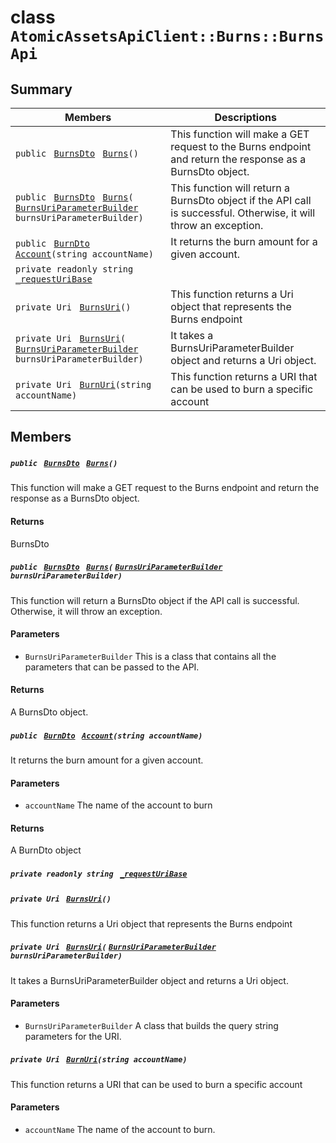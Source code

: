 # class `AtomicAssetsApiClient::Burns::BurnsApi` 

## Summary

 Members                                | Descriptions                                
----------------------------------------|---------------------------------------------
`public ` [`BurnsDto`](AtomicAssetsApiClient--Burns--BurnsDto.md)` ` [`Burns`](#class_atomic_assets_api_client_1_1_burns_1_1_burns_api_1a2e4454210656355fc68d2fd454cf75ad)`()` | This function will make a GET request to the Burns endpoint and return the response as a BurnsDto object.
`public ` [`BurnsDto`](AtomicAssetsApiClient--Burns--BurnsDto.md)` ` [`Burns`](#class_atomic_assets_api_client_1_1_burns_1_1_burns_api_1a7f8383ecd99252b57d68ee3fe1372aac)`(` [`BurnsUriParameterBuilder`](AtomicAssetsApiClient--Burns--BurnsUriParameterBuilder.md)` burnsUriParameterBuilder)` | This function will return a BurnsDto object if the API call is successful. Otherwise, it will throw an exception.
`public ` [`BurnDto`](AtomicAssetsApiClient--Burns--BurnDto.md)` ` [`Account`](#class_atomic_assets_api_client_1_1_burns_1_1_burns_api_1a477590800625fbc1d4087ee8aec5350b)`(string accountName)` | It returns the burn amount for a given account.
`private readonly string ` [`_requestUriBase`](#class_atomic_assets_api_client_1_1_burns_1_1_burns_api_1a1854c4909a1013a684af16fb52e8a387) | 
`private Uri ` [`BurnsUri`](#class_atomic_assets_api_client_1_1_burns_1_1_burns_api_1ab7e0279e9f4a23c75ec9cd452b1cec78)`()` | This function returns a Uri object that represents the Burns endpoint
`private Uri ` [`BurnsUri`](#class_atomic_assets_api_client_1_1_burns_1_1_burns_api_1a72a4a0af9ef4fa0f42ca09627055ca9e)`(` [`BurnsUriParameterBuilder`](AtomicAssetsApiClient--Burns--BurnsUriParameterBuilder.md)` burnsUriParameterBuilder)` | It takes a BurnsUriParameterBuilder object and returns a Uri object.
`private Uri ` [`BurnUri`](#class_atomic_assets_api_client_1_1_burns_1_1_burns_api_1a4b9fa036cab638a320616ffc440c6eb3)`(string accountName)` | This function returns a URI that can be used to burn a specific account

## Members

##### `public ` [`BurnsDto`](AtomicAssetsApiClient--Burns--BurnsDto.md)` ` [`Burns`](#class_atomic_assets_api_client_1_1_burns_1_1_burns_api_1a2e4454210656355fc68d2fd454cf75ad)`()` 

This function will make a GET request to the Burns endpoint and return the response as a BurnsDto object.

#### Returns
BurnsDto

##### `public ` [`BurnsDto`](AtomicAssetsApiClient--Burns--BurnsDto.md)` ` [`Burns`](#class_atomic_assets_api_client_1_1_burns_1_1_burns_api_1a7f8383ecd99252b57d68ee3fe1372aac)`(` [`BurnsUriParameterBuilder`](AtomicAssetsApiClient--Burns--BurnsUriParameterBuilder.md)` burnsUriParameterBuilder)` 

This function will return a BurnsDto object if the API call is successful. Otherwise, it will throw an exception.

#### Parameters
* `BurnsUriParameterBuilder` This is a class that contains all the parameters that can be passed to the API.

#### Returns
A BurnsDto object.

##### `public ` [`BurnDto`](AtomicAssetsApiClient--Burns--BurnDto.md)` ` [`Account`](#class_atomic_assets_api_client_1_1_burns_1_1_burns_api_1a477590800625fbc1d4087ee8aec5350b)`(string accountName)` 

It returns the burn amount for a given account.

#### Parameters
* `accountName` The name of the account to burn

#### Returns
A BurnDto object

##### `private readonly string ` [`_requestUriBase`](#class_atomic_assets_api_client_1_1_burns_1_1_burns_api_1a1854c4909a1013a684af16fb52e8a387) 

##### `private Uri ` [`BurnsUri`](#class_atomic_assets_api_client_1_1_burns_1_1_burns_api_1ab7e0279e9f4a23c75ec9cd452b1cec78)`()` 

This function returns a Uri object that represents the Burns endpoint

##### `private Uri ` [`BurnsUri`](#class_atomic_assets_api_client_1_1_burns_1_1_burns_api_1a72a4a0af9ef4fa0f42ca09627055ca9e)`(` [`BurnsUriParameterBuilder`](AtomicAssetsApiClient--Burns--BurnsUriParameterBuilder.md)` burnsUriParameterBuilder)` 

It takes a BurnsUriParameterBuilder object and returns a Uri object.

#### Parameters
* `BurnsUriParameterBuilder` A class that builds the query string parameters for the URI.

##### `private Uri ` [`BurnUri`](#class_atomic_assets_api_client_1_1_burns_1_1_burns_api_1a4b9fa036cab638a320616ffc440c6eb3)`(string accountName)` 

This function returns a URI that can be used to burn a specific account

#### Parameters
* `accountName` The name of the account to burn.

